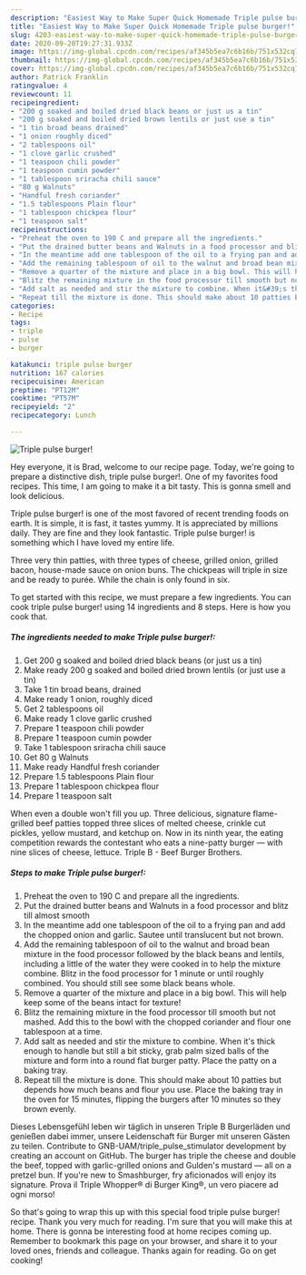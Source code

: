 ```yaml
---
description: "Easiest Way to Make Super Quick Homemade Triple pulse burger!"
title: "Easiest Way to Make Super Quick Homemade Triple pulse burger!"
slug: 4203-easiest-way-to-make-super-quick-homemade-triple-pulse-burger
date: 2020-09-20T19:27:31.933Z
image: https://img-global.cpcdn.com/recipes/af345b5ea7c6b16b/751x532cq70/triple-pulse-burger-recipe-main-photo.jpg
thumbnail: https://img-global.cpcdn.com/recipes/af345b5ea7c6b16b/751x532cq70/triple-pulse-burger-recipe-main-photo.jpg
cover: https://img-global.cpcdn.com/recipes/af345b5ea7c6b16b/751x532cq70/triple-pulse-burger-recipe-main-photo.jpg
author: Patrick Franklin
ratingvalue: 4
reviewcount: 11
recipeingredient:
- "200 g soaked and boiled dried black beans or just us a tin"
- "200 g soaked and boiled dried brown lentils or just use a tin"
- "1 tin broad beans drained"
- "1 onion roughly diced"
- "2 tablespoons oil"
- "1 clove garlic crushed"
- "1 teaspoon chili powder"
- "1 teaspoon cumin powder"
- "1 tablespoon sriracha chili sauce"
- "80 g Walnuts"
- "Handful fresh coriander"
- "1.5 tablespoons Plain flour"
- "1 tablespoon chickpea flour"
- "1 teaspoon salt"
recipeinstructions:
- "Preheat the oven to 190 C and prepare all the ingredients."
- "Put the drained butter beans and Walnuts in a food processor and blitz till almost smooth"
- "In the meantime add one tablespoon of the oil to a frying pan and add the chopped onion and garlic. Sautee until translucent but not brown."
- "Add the remaining tablespoon of oil to the walnut and broad bean mixture in the food processor followed by the black beans and lentils, including a little of the water they were cooked in to help the mixture combine. Blitz in the food processor for 1 minute or until roughly combined. You should still see some black beans whole."
- "Remove a quarter of the mixture and place in a big bowl. This will help keep some of the beans intact for texture!"
- "Blitz the remaining mixture in the food processor till smooth but not mashed. Add this to the bowl with the chopped coriander and flour one tablespoon at a time."
- "Add salt as needed and stir the mixture to combine. When it&#39;s thick enough to handle but still a bit sticky, grab palm sized balls of the mixture and form into a round flat burger patty. Place the patty on a baking tray."
- "Repeat till the mixture is done. This should make about 10 patties but depends how much beans and flour you use. Place the baking tray in the oven for 15 minutes, flipping the burgers after 10 minutes so they brown evenly."
categories:
- Recipe
tags:
- triple
- pulse
- burger

katakunci: triple pulse burger 
nutrition: 167 calories
recipecuisine: American
preptime: "PT12M"
cooktime: "PT57M"
recipeyield: "2"
recipecategory: Lunch

---
```



![Triple pulse burger!](https://img-global.cpcdn.com/recipes/af345b5ea7c6b16b/751x532cq70/triple-pulse-burger-recipe-main-photo.jpg)

Hey everyone, it is Brad, welcome to our recipe page. Today, we're going to prepare a distinctive dish, triple pulse burger!. One of my favorites food recipes. This time, I am going to make it a bit tasty. This is gonna smell and look delicious.

Triple pulse burger! is one of the most favored of recent trending foods on earth. It is simple, it is fast, it tastes yummy. It is appreciated by millions daily. They are fine and they look fantastic. Triple pulse burger! is something which I have loved my entire life.

Three very thin patties, with three types of cheese, grilled onion, grilled bacon, house-made sauce on onion buns. The chickpeas will triple in size and be ready to purée. While the chain is only found in six.


To get started with this recipe, we must prepare a few ingredients. You can cook triple pulse burger! using 14 ingredients and 8 steps. Here is how you cook that.

<!--inarticleads1-->

##### The ingredients needed to make Triple pulse burger!:

1. Get 200 g soaked and boiled dried black beans (or just us a tin)
1. Make ready 200 g soaked and boiled dried brown lentils (or just use a tin)
1. Take 1 tin broad beans, drained
1. Make ready 1 onion, roughly diced
1. Get 2 tablespoons oil
1. Make ready 1 clove garlic crushed
1. Prepare 1 teaspoon chili powder
1. Prepare 1 teaspoon cumin powder
1. Take 1 tablespoon sriracha chili sauce
1. Get 80 g Walnuts
1. Make ready Handful fresh coriander
1. Prepare 1.5 tablespoons Plain flour
1. Prepare 1 tablespoon chickpea flour
1. Prepare 1 teaspoon salt


When even a double won&#39;t fill you up. Three delicious, signature flame-grilled beef patties topped three slices of melted cheese, crinkle cut pickles, yellow mustard, and ketchup on. Now in its ninth year, the eating competition rewards the contestant who eats a nine-patty burger — with nine slices of cheese, lettuce. Triple B - Beef Burger Brothers. 

<!--inarticleads2-->

##### Steps to make Triple pulse burger!:

1. Preheat the oven to 190 C and prepare all the ingredients.
1. Put the drained butter beans and Walnuts in a food processor and blitz till almost smooth
1. In the meantime add one tablespoon of the oil to a frying pan and add the chopped onion and garlic. Sautee until translucent but not brown.
1. Add the remaining tablespoon of oil to the walnut and broad bean mixture in the food processor followed by the black beans and lentils, including a little of the water they were cooked in to help the mixture combine. Blitz in the food processor for 1 minute or until roughly combined. You should still see some black beans whole.
1. Remove a quarter of the mixture and place in a big bowl. This will help keep some of the beans intact for texture!
1. Blitz the remaining mixture in the food processor till smooth but not mashed. Add this to the bowl with the chopped coriander and flour one tablespoon at a time.
1. Add salt as needed and stir the mixture to combine. When it&#39;s thick enough to handle but still a bit sticky, grab palm sized balls of the mixture and form into a round flat burger patty. Place the patty on a baking tray.
1. Repeat till the mixture is done. This should make about 10 patties but depends how much beans and flour you use. Place the baking tray in the oven for 15 minutes, flipping the burgers after 10 minutes so they brown evenly.


Dieses Lebensgefühl leben wir täglich in unseren Triple B Burgerläden und genießen dabei immer, unsere Leidenschaft für Burger mit unseren Gästen zu teilen. Contribute to GNB-UAM/triple_pulse_stimulator development by creating an account on GitHub. The burger has triple the cheese and double the beef, topped with garlic-grilled onions and Gulden&#39;s mustard — all on a pretzel bun. If you&#39;re new to Smashburger, fry aficionados will enjoy its signature. Prova il Triple Whopper® di Burger King®, un vero piacere ad ogni morso! 

So that's going to wrap this up with this special food triple pulse burger! recipe. Thank you very much for reading. I'm sure that you will make this at home. There is gonna be interesting food at home recipes coming up. Remember to bookmark this page on your browser, and share it to your loved ones, friends and colleague. Thanks again for reading. Go on get cooking!

